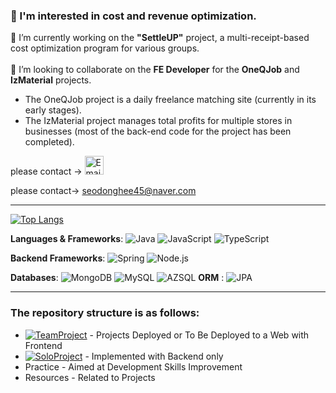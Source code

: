 ###  👋 I'm interested in cost and revenue optimization.


🔭  I’m currently working on the **"SettleUP"** project, a multi-receipt-based cost optimization program for various groups.</br> </br> 
👯  I’m looking to collaborate on the **FE Developer** for the **OneQJob** and **IzMaterial** projects. 

- The OneQJob project is a daily freelance matching site (currently in its early stages).</br>
- The IzMaterial project manages total profits for multiple stores in businesses (most of the back-end code for the project has been completed). </br>

please contact -> <a href="mailto:seodonghee45@naver.com">
  <img src="https://cdn.jsdelivr.net/gh/dmhendricks/signature-social-icons/icons/round-flat-filled/50px/mail.png" alt="Email" title="Send Email" width="30" height="30" />
</a>

please contact-> seodonghee45@naver.com

-------------------------------------------------------------------------------------------------------------------------------------------------------------------------------------------

[![Top Langs](https://github-readme-stats.vercel.app/api/top-langs/?username=donghee9&layout=donut&theme=merko)](https://github.com/anuraghazra/github-readme-stats)</br>

**Languages & Frameworks**: ![Java](https://img.shields.io/badge/Java-EE4266?style=flat-square&logo=Java&logoColor=white) ![JavaScript](https://img.shields.io/badge/JavaScript-FFD23F?style=flat-square&logo=JavaScript&logoColor=white) ![TypeScript](https://img.shields.io/badge/TypeScript-50C4ED?style=flat-square&logo=TypeScript&logoColor=white)

**Backend Frameworks**: ![Spring](https://img.shields.io/badge/Spring-337357?style=flat-square&logo=Spring&logoColor=white) ![Node.js](https://img.shields.io/badge/Node.js-A5DD9B?style=flat-square&logo=Node.js&logoColor=white)

**Databases**: ![MongoDB](https://img.shields.io/badge/MongoDB-78A083?style=flat-square&logo=MongoDB&logoColor=white) ![MySQL](https://img.shields.io/badge/MySQL-59B4C3?style=flat-square&logo=MySQL&logoColor=white)
![AZSQL](https://img.shields.io/badge/AZSQL-50C4ED?style=flat-square&logo=MySQL&logoColor=white) 
**ORM** : ![JPA](https://img.shields.io/badge/JPA-000000?style=flat-square&logo=Jpa&logoColor=white)

---------------------------------------------------------------------------------------------------------------------------
### The repository structure is as follows:
- [![TeamProject](https://img.shields.io/badge/TeamProject-EE4266?style=flat-square&logo=GitHub&logoColor=white)](https://github.com/donghee9?tab=repositories&q=TeamProject&type=&language=&sort=name) - Projects Deployed or To Be Deployed to a Web with Frontend
- [![SoloProject](https://img.shields.io/badge/SoloProject-3498DB?style=flat-square&logo=GitHub&logoColor=white)](https://github.com/donghee9?tab=repositories&q=SoloProject&type=&language=&sort=name) - Implemented with Backend only
- Practice - Aimed at Development Skills Improvement</br>
- Resources - Related to Projects
